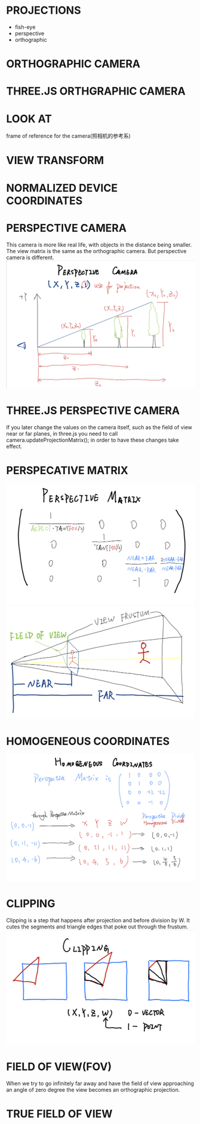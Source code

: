 # PROJECTIONS
- fish-eye
- perspective
- orthographic

# ORTHOGRAPHIC CAMERA

# THREE.JS ORTHGRAPHIC CAMERA

# LOOK AT
frame of reference for the camera(照相机的参考系)

# VIEW TRANSFORM

# NORMALIZED DEVICE COORDINATES

# PERSPECTIVE CAMERA
This camera is more like real life, with objects in the distance being smaller. The view matrix is the same as the orthographic camera. But perspective camera is different.
![perspective-camera](note-pictures/perspective-camera.jpg)

# THREE.JS PERSPECTIVE CAMERA
If you later change the values on the camera itself, such as the field of view near or far planes,  in three.js you need to call camera.updateProjectionMatrix();
in order to have these changes take effect.

# PERSPECATIVE MATRIX
![perspective matrix formed from the three.js parameters](./note-pictures/perspective-matrix.jpg)
![](./note-pictures/illustrator.jpg)

# HOMOGENEOUS COORDINATES
![homogeneous-matrix](note-pictures/homogeneous-matrix.jpg)

# CLIPPING
Clipping is a step that happens after projection and before division by W. It cutes the segments and triangle edges that poke out through the frustum.
![](note-pictures/clipping.jpg)

# FIELD OF VIEW(FOV)
When we try to go infinitely far away and have the field of view approaching an angle of zero degree the view becomes an orthographic projection.

# TRUE FIELD OF VIEW
